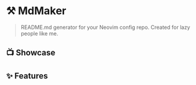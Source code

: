 # ⚒️ MdMaker
>README.md generator for your Neovim config repo. Created for lazy people like me.

## 📺 Showcase

## ✨ Features
